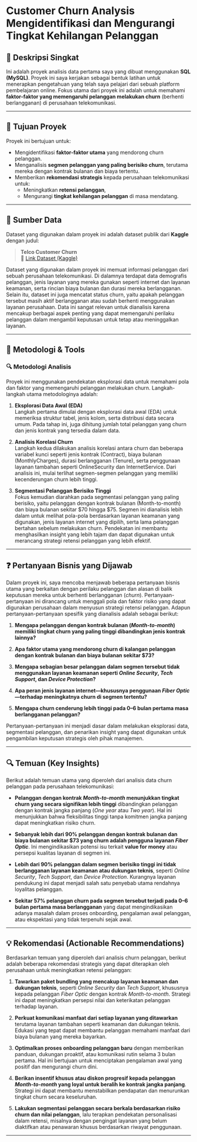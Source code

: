 # Customer Churn Analysis Mengidentifikasi dan Mengurangi Tingkat Kehilangan Pelanggan
## 📝 Deskripsi Singkat

Ini adalah proyek analisis data pertama saya yang dibuat menggunakan **SQL (MySQL)**. Proyek ini saya kerjakan sebagai bentuk latihan untuk menerapkan pengetahuan yang telah saya pelajari dari sebuah platform pembelajaran online. Fokus utama dari proyek ini adalah untuk memahami **faktor-faktor yang memengaruhi pelanggan melakukan churn** (berhenti berlangganan) di perusahaan telekomunikasi.

---

## 🎯 Tujuan Proyek

Proyek ini bertujuan untuk:
- Mengidentifikasi **faktor-faktor utama** yang mendorong churn pelanggan.
- Menganalisis **segmen pelanggan yang paling berisiko churn**, terutama mereka dengan kontrak bulanan dan biaya tertentu.
- Memberikan **rekomendasi strategis** kepada perusahaan telekomunikasi untuk:
  - Meningkatkan **retensi pelanggan**,
  - Mengurangi **tingkat kehilangan pelanggan** di masa mendatang.

---

## 📂 Sumber Data

Dataset yang digunakan dalam proyek ini adalah dataset publik dari **Kaggle** dengan judul:

> **Telco Customer Churn**  
> 📎 [Link Dataset (Kaggle)](https://www.kaggle.com/datasets/blastchar/telco-customer-churn)

Dataset yang digunakan dalam proyek ini memuat informasi pelanggan dari sebuah perusahaan telekomunikasi. Di dalamnya terdapat data demografis pelanggan, jenis layanan yang mereka gunakan seperti internet dan layanan keamanan, serta rincian biaya bulanan dan durasi mereka berlangganan. Selain itu, dataset ini juga mencatat status churn, yaitu apakah pelanggan tersebut masih aktif berlangganan atau sudah berhenti menggunakan layanan perusahaan. Data ini sangat relevan untuk dianalisis karena mencakup berbagai aspek penting yang dapat memengaruhi perilaku pelanggan dalam mengambil keputusan untuk tetap atau meninggalkan layanan.

---

## 🧪 Metodologi & Tools

### 🔍 Metodologi Analisis

Proyek ini menggunakan pendekatan eksplorasi data untuk memahami pola dan faktor yang memengaruhi pelanggan melakukan churn. Langkah-langkah utama metodologinya adalah:

1. **Eksplorasi Data Awal (EDA)**  
   Langkah pertama dimulai dengan eksplorasi data awal (EDA) untuk memeriksa struktur tabel, jenis kolom, serta distribusi data secara umum. Pada tahap ini, juga dihitung jumlah total pelanggan yang churn dan jenis kontrak yang tersedia dalam data.

2. **Analisis Korelasi Churn**  
    Langkah kedua dilakukan analisis korelasi antara churn dan beberapa variabel kunci seperti jenis kontrak (Contract), biaya bulanan (MonthlyCharges), durasi berlangganan (Tenure), serta penggunaan layanan tambahan seperti OnlineSecurity dan InternetService. Dari analisis ini, mulai terlihat segmen-segmen pelanggan yang memiliki kecenderungan churn lebih tinggi.

3. **Segmentasi Pelanggan Berisiko Tinggi**  
   Fokus kemudian diarahkan pada segmentasi pelanggan yang paling berisiko, yaitu pelanggan dengan kontrak bulanan (Month-to-month) dan biaya bulanan sekitar $70 hingga $75. Segmen ini dianalisis lebih dalam untuk melihat pola-pola berdasarkan layanan keamanan yang digunakan, jenis layanan internet yang dipilih, serta lama pelanggan bertahan sebelum melakukan churn. Pendekatan ini membantu menghasilkan insight yang lebih tajam dan dapat digunakan untuk merancang strategi retensi pelanggan yang lebih efektif.

---

## ❓ Pertanyaan Bisnis yang Dijawab

Dalam proyek ini, saya mencoba menjawab beberapa pertanyaan bisnis utama yang berkaitan dengan perilaku pelanggan dan alasan di balik keputusan mereka untuk berhenti berlangganan (*churn*). Pertanyaan-pertanyaan ini dirancang untuk menggali pola dan faktor risiko yang dapat digunakan perusahaan dalam menyusun strategi retensi pelanggan. Adapun pertanyaan-pertanyaan spesifik yang dianalisis adalah sebagai berikut:

1. **Mengapa pelanggan dengan kontrak bulanan (*Month-to-month*) memiliki tingkat churn yang paling tinggi dibandingkan jenis kontrak lainnya?**

2. **Apa faktor utama yang mendorong churn di kalangan pelanggan dengan kontrak bulanan dan biaya bulanan sekitar $73?**

3. **Mengapa sebagian besar pelanggan dalam segmen tersebut tidak menggunakan layanan keamanan seperti *Online Security*, *Tech Support*, dan *Device Protection*?**

4. **Apa peran jenis layanan internet—khususnya penggunaan *Fiber Optic*—terhadap meningkatnya churn di segmen tertentu?**

5. **Mengapa churn cenderung lebih tinggi pada 0–6 bulan pertama masa berlangganan pelanggan?**

Pertanyaan-pertanyaan ini menjadi dasar dalam melakukan eksplorasi data, segmentasi pelanggan, dan penarikan insight yang dapat digunakan untuk pengambilan keputusan strategis oleh pihak manajemen.

---

## 🔍 Temuan (Key Insights)

Berikut adalah temuan utama yang diperoleh dari analisis data churn pelanggan pada perusahaan telekomunikasi:

- **Pelanggan dengan kontrak *Month-to-month* menunjukkan tingkat churn yang secara signifikan lebih tinggi** dibandingkan pelanggan dengan kontrak jangka panjang (*One year* atau *Two year*). Hal ini menunjukkan bahwa fleksibilitas tinggi tanpa komitmen jangka panjang dapat meningkatkan risiko churn.

- **Sebanyak lebih dari 90% pelanggan dengan kontrak bulanan dan biaya bulanan sekitar $73 yang churn adalah pengguna layanan *Fiber Optic***. Ini mengindikasikan potensi isu terkait **value for money** atau persepsi kualitas layanan di segmen ini.

- **Lebih dari 90% pelanggan dalam segmen berisiko tinggi ini tidak berlangganan layanan keamanan atau dukungan teknis**, seperti *Online Security*, *Tech Support*, dan *Device Protection*. Kurangnya layanan pendukung ini dapat menjadi salah satu penyebab utama rendahnya loyalitas pelanggan.

- **Sekitar 57% pelanggan churn pada segmen tersebut terjadi pada 0–6 bulan pertama masa berlangganan** yang dapat mengindikasikan adanya masalah dalam proses onboarding, pengalaman awal pelanggan, atau ekspektasi yang tidak terpenuhi sejak awal.

---

## 💡 Rekomendasi (Actionable Recommendations)

Berdasarkan temuan yang diperoleh dari analisis churn pelanggan, berikut adalah beberapa rekomendasi strategis yang dapat diterapkan oleh perusahaan untuk meningkatkan retensi pelanggan:

1. **Tawarkan paket bundling yang mencakup layanan keamanan dan dukungan teknis**, seperti *Online Security* dan *Tech Support*, khususnya kepada pelanggan *Fiber Optic* dengan kontrak *Month-to-month*. Strategi ini dapat meningkatkan persepsi nilai dan keterikatan pelanggan terhadap layanan.

2. **Perkuat komunikasi manfaat dari setiap layanan yang ditawarkan** terutama layanan tambahan seperti keamanan dan dukungan teknis. Edukasi yang tepat dapat membantu pelanggan memahami manfaat dari biaya bulanan yang mereka bayarkan.

3. **Optimalkan proses onboarding pelanggan baru** dengan memberikan panduan, dukungan proaktif, atau komunikasi rutin selama 3 bulan pertama. Hal ini bertujuan untuk menciptakan pengalaman awal yang positif dan mengurangi churn dini.

4. **Berikan insentif khusus atau diskon progresif kepada pelanggan *Month-to-month* yang loyal untuk beralih ke kontrak jangka panjang**. Strategi ini dapat membantu menstabilkan pendapatan dan menurunkan tingkat churn secara keseluruhan.

5. **Lakukan segmentasi pelanggan secara berkala berdasarkan risiko churn dan nilai pelanggan**, lalu terapkan pendekatan personalisasi dalam retensi, misalnya dengan pengingat layanan yang belum diaktifkan atau penawaran khusus berdasarkan riwayat penggunaan.


---

